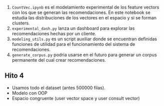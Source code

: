

1. `CountVec.ipynb` es el modelamiento experimental de los feature vectors con los que se generan las recomendaciones. En este notebook se estudia las distribuciones de los vectores en el espacio y si se forman clusters.
2. `experimental_dash.py` lanza un dashboard para explorar las recomendaciones hechas por un cliente.
3. `modeling_utils.py` es un script auxiliar donde se encuentran definidas funciones de utilidad para el funcionamiento del sistema de recomendaciones.
4. `generate_corpus.py` podria usarse en el futuro para generar un corpus permanente del cual crear recomendaciones.




## Hito 4

- Usamos todo el dataset (antes 500000 filas).
- Modelo con OOP 
- Espacio congruente (user vector space y user consult vector)

